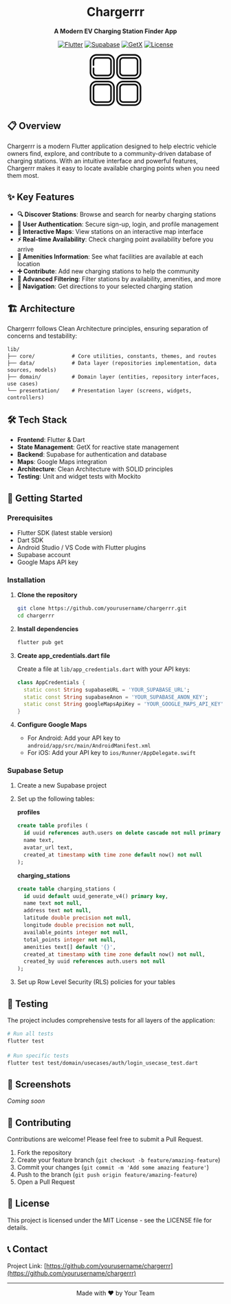 <div align="center">

# Chargerrr

**A Modern EV Charging Station Finder App**

[![Flutter](https://img.shields.io/badge/Flutter-3.0+-02569B?style=for-the-badge&logo=flutter&logoColor=white)](https://flutter.dev/)
[![Supabase](https://img.shields.io/badge/Supabase-Database-3ECF8E?style=for-the-badge&logo=supabase&logoColor=white)](https://supabase.io/)
[![GetX](https://img.shields.io/badge/GetX-State_Management-8A2BE2?style=for-the-badge&logo=flutter&logoColor=white)](https://pub.dev/packages/get)
[![License](https://img.shields.io/badge/License-MIT-blue?style=for-the-badge)](LICENSE)

<img src="assets/icons/app-logo.png" alt="Chargerrr Logo" width="120"/>

</div>

## 📋 Overview

Chargerrr is a modern Flutter application designed to help electric vehicle owners find, explore, and contribute to a community-driven database of charging stations. With an intuitive interface and powerful features, Chargerrr makes it easy to locate available charging points when you need them most.

## ✨ Key Features

- **🔍 Discover Stations**: Browse and search for nearby charging stations
- **🔐 User Authentication**: Secure sign-up, login, and profile management
- **📍 Interactive Maps**: View stations on an interactive map interface
- **⚡ Real-time Availability**: Check charging point availability before you arrive
- **🏪 Amenities Information**: See what facilities are available at each location
- **➕ Contribute**: Add new charging stations to help the community
- **🔎 Advanced Filtering**: Filter stations by availability, amenities, and more
- **🧭 Navigation**: Get directions to your selected charging station

## 🏗️ Architecture

Chargerrr follows Clean Architecture principles, ensuring separation of concerns and testability:

```
lib/
├── core/            # Core utilities, constants, themes, and routes
├── data/            # Data layer (repositories implementation, data sources, models)
├── domain/          # Domain layer (entities, repository interfaces, use cases)
└── presentation/    # Presentation layer (screens, widgets, controllers)
```

## 🛠️ Tech Stack

- **Frontend**: Flutter & Dart
- **State Management**: GetX for reactive state management
- **Backend**: Supabase for authentication and database
- **Maps**: Google Maps integration
- **Architecture**: Clean Architecture with SOLID principles
- **Testing**: Unit and widget tests with Mockito

## 🚀 Getting Started

### Prerequisites

- Flutter SDK (latest stable version)
- Dart SDK
- Android Studio / VS Code with Flutter plugins
- Supabase account
- Google Maps API key

### Installation

1. **Clone the repository**

   ```bash
   git clone https://github.com/yourusername/chargerrr.git
   cd chargerrr
   ```

2. **Install dependencies**

   ```bash
   flutter pub get
   ```

3. **Create app_credentials.dart file**

   Create a file at `lib/app_credentials.dart` with your API keys:

   ```dart
   class AppCredentials {
     static const String supabaseURL = 'YOUR_SUPABASE_URL';
     static const String supabaseAnon = 'YOUR_SUPABASE_ANON_KEY';
     static const String googleMapsApiKey = 'YOUR_GOOGLE_MAPS_API_KEY';
   }
   ```

4. **Configure Google Maps**

   - For Android: Add your API key to `android/app/src/main/AndroidManifest.xml`
   - For iOS: Add your API key to `ios/Runner/AppDelegate.swift`

### Supabase Setup

1. Create a new Supabase project
2. Set up the following tables:

   **profiles**
   ```sql
   create table profiles (
     id uuid references auth.users on delete cascade not null primary key,
     name text,
     avatar_url text,
     created_at timestamp with time zone default now() not null
   );
   ```

   **charging_stations**
   ```sql
   create table charging_stations (
     id uuid default uuid_generate_v4() primary key,
     name text not null,
     address text not null,
     latitude double precision not null,
     longitude double precision not null,
     available_points integer not null,
     total_points integer not null,
     amenities text[] default '{}',
     created_at timestamp with time zone default now() not null,
     created_by uuid references auth.users not null
   );
   ```

3. Set up Row Level Security (RLS) policies for your tables

## 🧪 Testing

The project includes comprehensive tests for all layers of the application:

```bash
# Run all tests
flutter test

# Run specific tests
flutter test test/domain/usecases/auth/login_usecase_test.dart
```

## 📱 Screenshots

*Coming soon*

## 🤝 Contributing

Contributions are welcome! Please feel free to submit a Pull Request.

1. Fork the repository
2. Create your feature branch (`git checkout -b feature/amazing-feature`)
3. Commit your changes (`git commit -m 'Add some amazing feature'`)
4. Push to the branch (`git push origin feature/amazing-feature`)
5. Open a Pull Request

## 📄 License

This project is licensed under the MIT License - see the LICENSE file for details.

## 📞 Contact

Project Link: [https://github.com/yourusername/chargerrr](https://github.com/yourusername/chargerrr)

---

<div align="center">

Made with ❤️ by Your Team

</div>
